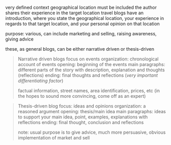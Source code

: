very defined context
geographical location must be included
the author shares their experience in the target location
travel blogs have an introduction, where you state the geographical location, your experience in regards to that target location, and your personal opinion on that location

purpose: various, can include marketing and selling, raising awareness, giving advice 

these, as general blogs, can be either narrative driven or thesis-driven

> Narrative driven blogs
> focus on events
> organization: chronological account of events
> opening: beginning of the events
> main paragraphs: different parts of the story with description, explanation and thoughts (reflections)
> ending: final thoughts and reflections (*very important differentiating factor*)
> 
> factual information, street names, area identification, prices, etc (in the hopes to sound more convincing, come off as an expert)

> Thesis-driven blog
> focus: ideas and opinions
> organization: a reasoned argument
> opening: thesis/main idea
> main paragraphs: ideas to support your main idea, point, examples, explanations with reflections
> ending: final thought, conclusion and reflections
> 
> note: usual purpose is to give advice, much more persuasive, obvious implementation of market and sell

